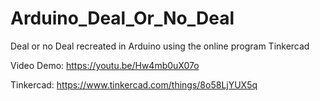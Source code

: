 # Arduino_Deal_Or_No_Deal
Deal or no Deal recreated in Arduino using the online program Tinkercad

Video Demo: https://youtu.be/Hw4mb0uX07o

Tinkercad: https://www.tinkercad.com/things/8o58LjYUX5q
